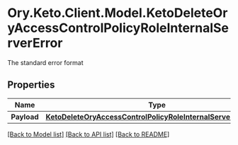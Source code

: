 # Ory.Keto.Client.Model.KetoDeleteOryAccessControlPolicyRoleInternalServerError
The standard error format
## Properties

Name | Type | Description | Notes
------------ | ------------- | ------------- | -------------
**Payload** | [**KetoDeleteOryAccessControlPolicyRoleInternalServerErrorBody**](KetoDeleteOryAccessControlPolicyRoleInternalServerErrorBody.md) |  | [optional] 

[[Back to Model list]](../README.md#documentation-for-models) [[Back to API list]](../README.md#documentation-for-api-endpoints) [[Back to README]](../README.md)

